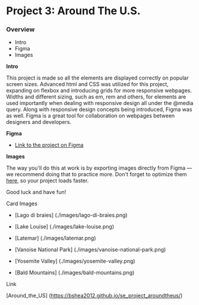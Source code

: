 # Project 3: Around The U.S.

### Overview

- Intro
- Figma
- Images

**Intro**

This project is made so all the elements are displayed correctly on popular screen sizes. Advanced html and CSS was utilized for this project, expanding on flexbox and introducing grids for more responsive webpages. Widths and different sizing, such as em, rem and others, for elements are used importantly when dealing with responsive design all under the @media query. Along with responsive design concepts being introduced, Figma was as well. Figma is a great tool for collaboration on webpages between designers and developers.

**Figma**

- [Link to the project on Figma](https://www.figma.com/file/ii4xxsJ0ghevUOcssTlHZv/Sprint-3%3A-Around-the-US?node-id=0%3A1)

**Images**

The way you'll do this at work is by exporting images directly from Figma — we recommend doing that to practice more. Don't forget to optimize them [here](https://tinypng.com/), so your project loads faster.

Good luck and have fun!

Card Images

- [Lago di braies] (./images/lago-di-braies.png)

- [Lake Louise] (./images/lake-louise.png)

- [Latemar] (./images/latemar.png)

- [Vanoise National Park] (./images/vanoise-national-park.png)

- [Yosemite Valley] (./images/yosemite-valley.png)

- [Bald Mountains] (./images/bald-mountains.png)

Link

[Around_the_US] (https://bshea2012.github.io/se_project_aroundtheus/)

